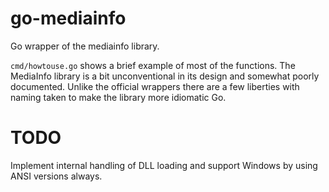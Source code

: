 go-mediainfo
============

Go wrapper of the mediainfo library.

`cmd/howtouse.go` shows a brief example of most of the functions. The MediaInfo library is a bit unconventional
in its design and somewhat poorly documented.
Unlike the official wrappers there are a few liberties with naming taken to make the library more idiomatic Go.

TODO
====

Implement internal handling of DLL loading and support Windows by using ANSI versions always.
